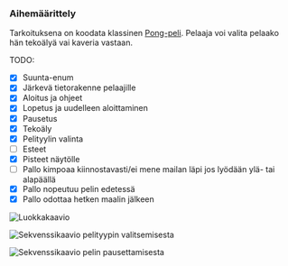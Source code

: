 ### Aihemäärittely

Tarkoituksena on koodata klassinen [Pong-peli](https://en.wikipedia.org/wiki/Pong).
Pelaaja voi valita pelaako hän tekoälyä vai kaveria vastaan.

TODO:
- [X] Suunta-enum
- [X] Järkevä tietorakenne pelaajille
- [X] Aloitus ja ohjeet
- [X] Lopetus ja uudelleen aloittaminen
- [X] Pausetus
- [X] Tekoäly
- [X] Pelityylin valinta
- [ ] Esteet
- [X] Pisteet näytölle
- [ ] Pallo kimpoaa kiinnostavasti/ei mene mailan läpi jos lyödään ylä- tai alapäällä
- [X] Pallo nopeutuu pelin edetessä
- [X] Pallo odottaa hetken maalin jälkeen

![Luokkakaavio](Pong_refaktoroinnin_jalkeen.png)

![Sekvenssikaavio pelityypin valitsemisesta](sekvenssikaavio_pelinvalinta.png)

![Sekvenssikaavio pelin pausettamisesta](sekvenssikaavio_pausettaminen.png)
